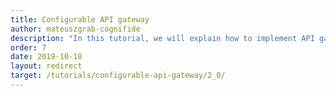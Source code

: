 ```yaml
---
title: Configurable API gateway
author: mateuszgrab-cognifide
description: "In this tutorial, we will explain how to implement API gateway using Knot.x."
order: 7
date: 2019-10-18
layout: redirect
target: /tutorials/configurable-api-gateway/2_0/
---
```

